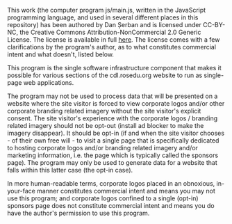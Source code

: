 This work (the computer program js/main.js, written in the JavaScript
programming language, and used in several different places in this repository)
has been authored by Dan Șerban and is licensed under CC-BY-NC, the Creative
Commons Attribution-NonCommercial 2.0 Generic License. The license is
available in full [here](http://creativecommons.org/licenses/by-nc/2.0/). The
license comes with a few clarifications by the program's author, as to what
constitutes commercial intent and what doesn't, listed below.

This program is the single software infrastructure component that makes it
possible for various sections of the cdl.rosedu.org website to run as
single-page web applications.

The program may not be used to process data that will be presented on a
website where the site visitor is forced to view corporate logos and/or other
corporate branding related imagery without the site visitor's explicit
consent. The site visitor's experience with the corporate logos / branding
related imagery should not be opt-out (install ad blocker to make the imagery
disappear). It should be opt-in (if and when the site visitor chooses - of
their own free will - to visit a single page that is specifically dedicated to
hosting corporate logos and/or branding related imagery and/or marketing
information, i.e. the page which is typically called the sponsors page). The
program may only be used to generate data for a website that falls within this
latter case (the opt-in case).

In more human-readable terms, corporate logos placed in an obnoxious,
in-your-face manner constitutes commercial intent and means you may not use
this program; and corporate logos confined to a single (opt-in) sponsors page
does not constitute commercial intent and means you do have the author's
permission to use this program.

